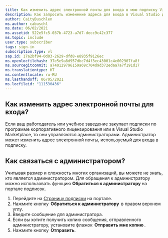```yaml
---
title: Как изменить адрес электронной почты для входа в мою подписку Visual Studio, предоставляемую моей компанией?
description: Как запросить изменение адреса для входа в Visual Studio для подписок, приобретенных по программе корпоративного лицензирования?
author: CaityBuschlen
ms.author: cabuschl
ms.date: 06/02/2021
ms.assetid: 522e5fc5-037b-4723-a7d7-decc9c42c377
ms.topic: include
user.type: subscriber
tags: sign-in
subscription.type: vl
sap.id: 17a2bf94-0d03-2629-dfd8-e8935f9126ec
ms.openlocfilehash: 37e5e9a8d957dbc7d4f3ec43001c4e002907fa8f
ms.sourcegitcommit: a740129796159a69c704d9d372edaa7a7f191d17
ms.translationtype: HT
ms.contentlocale: ru-RU
ms.lasthandoff: 06/05/2021
ms.locfileid: "111530436"
---
```

## <a name="how-to-change-your-sign-in-email-address"></a>Как изменить адрес электронной почты для входа?

Если ваш работодатель или учебное заведение закупает подписки по программе корпоративного лицензирования или в Visual Studio Marketplace, то они управляются администраторами. Администратор может изменить адрес электронной почты, используемый для входа в подписку.  

## <a name="how-to-contact-your-administrator"></a>Как связаться с администратором? 

Учитывая размер и сложность многих организаций, вы можете не знать, кто является администратором. Для обращения к администратору можно использовать функцию **Обратиться к администратору** на портале подписок. 

1. Перейдите на [Страницу подписки](https://my.visualstudio.com/subscriptions) на портале.  
2. Нажмите кнопку  **Обратиться к администратору**  в правом верхнем углу.
3. Введите сообщение для администратора.
4. Если вы хотите получить копию сообщения, отправленного администратору, установите флажок  **Отправить мне копию** . 
5. Нажмите кнопку  **Отправить**.